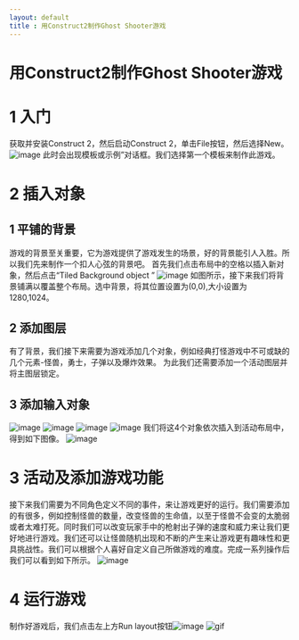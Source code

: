 ```yaml
---
layout: default
title : 用Construct2制作Ghost Shooter游戏
---
```

# 用Construct2制作Ghost Shooter游戏
# 1 入门
获取并安装Construct 2，然后启动Construct 2，单击File按钮，然后选择New。![image](http://m.qpic.cn/psb?/V11lkfIM05bhcV/Yeh1VspITXoTiTWMOEWILYdJXzp5GHL.ZXrjxbM7hYU!/b/dFMBAAAAAAAA&bo=KQJYAgAAAAARB0E!&rf=viewer_4)
此时会出现模板或示例”对话框。我们选择第一个模板来制作此游戏。
# 2 插入对象
## 1 平铺的背景
游戏的背景至关重要，它为游戏提供了游戏发生的场景，好的背景能引人入胜。所以我们先来制作一个扣人心弦的背景吧。
首先我们点击布局中的空格以插入新对象，然后点击“Tiled Background object ”  ![image](http://m.qpic.cn/psb?/V11lkfIM05bhcV/T5eNeF66b.ja4UP5eRlTDBqA11odByLKjnY12Y3j6dw!/b/dDQBAAAAAAAA&bo=tAGdAQAAAAARBxk!&rf=viewer_4)
如图所示，接下来我们将背景铺满以覆盖整个布局。选中背景，将其位置设置为(0,0),大小设置为1280,1024。
## 2 添加图层
有了背景，我们接下来需要为游戏添加几个对象，例如经典打怪游戏中不可或缺的几个元素-怪兽，勇士，子弹以及爆炸效果。
为此我们还需要添加一个活动图层并将主图层锁定。
## 3 添加输入对象
![image](http://m.qpic.cn/psb?/V11lkfIM05bhcV/zfdXffhvQqRsqGEPKAnMorCFgpgBlsAdbMV1ZX0wUqw!/b/dDIBAAAAAAAA&bo=nwCZAAAAAAARBzY!&rf=viewer_4)
![image](http://m.qpic.cn/psb?/V11lkfIM05bhcV/2X6LstAEQU1BLB76OoyZ3UE79lmKfaht8kNGVftO3ZA!/b/dFQBAAAAAAAA&bo=NQA*AAAAAAARBzo!&rf=viewer_4)
![image](http://m.qpic.cn/psb?/V11lkfIM05bhcV/9qaAYXr0lvrFmK9cRQPl5xhHRQn9Rzp*NISgoumUh5U!/b/dDQBAAAAAAAA&bo=NAApAAAAAAARFz0!&rf=viewer_4)
![image](http://m.qpic.cn/psb?/V11lkfIM05bhcV/E1ext8lh5CTAWqI5fxrungDzPTPx6*8*TvgNpzHzeIo!/b/dDEBAAAAAAAA&bo=kwCAAAAAAAARFzM!&rf=viewer_4)
我们将这4个对象依次插入到活动布局中，得到如下图像。
![image](http://m.qpic.cn/psb?/V11lkfIM05bhcV/a1PqfmL*PtoBBQPTeW.GMh0ye8j2JTVbCHcTvzVoTho!/b/dDcBAAAAAAAA&bo=1AKYAQAAAAARB38!&rf=viewer_4)
# 3 活动及添加游戏功能
接下来我们需要为不同角色定义不同的事件，来让游戏更好的运行。我们需要添加的有很多，例如控制怪兽的数量，改变怪兽的生命值，以至于怪兽不会变的太脆弱或者太难打死。同时我们可以改变玩家手中的枪射出子弹的速度和威力来让我们更好地进行游戏。我们还可以让怪兽随机出现和不断的产生来让游戏更有趣味性和更具挑战性。我们可以根据个人喜好自定义自己所做游戏的难度。完成一系列操作后我们可以看到如下所示。
![image](http://m.qpic.cn/psb?/V11lkfIM05bhcV/Veg04GOL1etIpCJRtsj1qugAd3Y1MyIoS62RB4BC1uE!/b/dEYBAAAAAAAA&bo=tgObAgAAAAARBxw!&rf=viewer_4)
# 4 运行游戏
制作好游戏后，我们点击左上方Run layout按钮![image](http://a1.qpic.cn/psb?/V11lkfIM05bhcV/grTZv5v.ZfJym00UnQEMMMJfpXu8UvFLrYAwI7U9NqI!/m/dDQBAAAAAAAAnull&bo=3QAmAAAAAAARB8s!&rf=photolist&t=5)
![gif](http://a2.qpic.cn/psb?/V11lkfIM05bhcV/9APzAke4Cczy6.I3Bg43Tv*ZBA12zMas4HQL3uUVx.E!/c/dFkAAAAAAAAA&ek=1&kp=1&pt=0&bo=8ALIAQAAAAACV0g!&tl=1&vuin=1196272800&tm=1538877600&sce=60-2-2&rf=viewer_4)